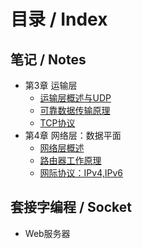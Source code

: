 # 目录 / Index
## 笔记 / Notes
+ 第3章 运输层
    + [运输层概述与UDP](https://github.com/harlan0103/Note/blob/master/Computer%20Networking/Notes/Chapter3_%E8%BF%90%E8%BE%93%E5%B1%82%E6%A6%82%E8%BF%B0%E4%B8%8EUDP.md)
    + [可靠数据传输原理](https://github.com/harlan0103/Note/blob/master/Computer%20Networking/Notes/Chapter3_%E5%8F%AF%E9%9D%A0%E6%95%B0%E6%8D%AE%E4%BC%A0%E8%BE%93%E5%8E%9F%E7%90%86.md)
    + [TCP协议](https://github.com/harlan0103/Note/blob/master/Computer%20Networking/Notes/Chapter3_TCP%E5%8D%8F%E8%AE%AE.md)
+ 第4章 网络层：数据平面
    + [网络层概述](https://github.com/harlan0103/Note/blob/master/Computer%20Networking/Notes/Chapter4_%E7%BD%91%E7%BB%9C%E5%B1%82%EF%BC%9A%E6%95%B0%E6%8D%AE%E5%B9%B3%E9%9D%A2.md)
    + [路由器工作原理](https://github.com/harlan0103/Note/blob/master/Computer%20Networking/Notes/Chapter4_%E8%B7%AF%E7%94%B1%E5%99%A8%E5%B7%A5%E4%BD%9C%E5%8E%9F%E7%90%86.md)
    + [网际协议：IPv4,IPv6](https://github.com/harlan0103/Note/blob/master/Computer%20Networking/Notes/Chapter4_%E7%BD%91%E9%99%85%E5%8D%8F%E8%AE%AE.md)
    
## 套接字编程 / Socket
+ Web服务器
